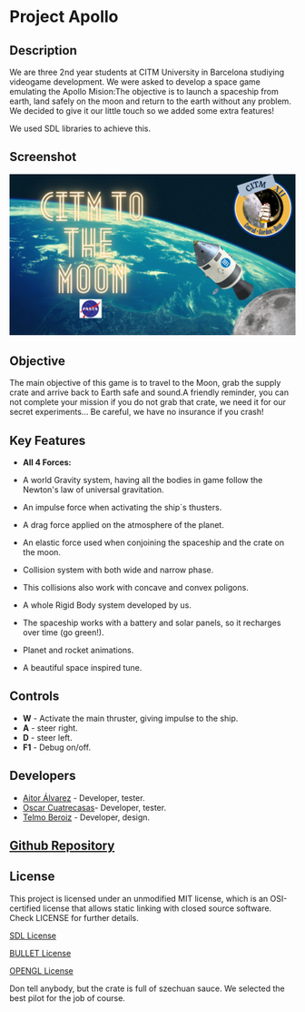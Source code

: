 # Project Apollo

## Description

We are three 2nd year students at CITM University in Barcelona studiying videogame development. We were asked to develop a space game emulating the Apollo Mision:The objective is to launch a spaceship from earth, land safely on the moon and return to the earth without any problem. We decided to give it our little touch so we added some extra features!

We used SDL libraries to achieve this.

## Screenshot
![](Screenshots/portrait.png)

## Objective

The main objective of this game is to travel to the Moon, grab the supply crate and arrive back to Earth safe and sound.A friendly reminder, you can not complete your mission if you do not grab that crate, we need it for our secret experiments... Be careful, we have no insurance if you crash!

## Key Features
 
 - **All 4 Forces:**
 - A world Gravity system, having all the bodies in game follow the Newton's law of universal gravitation.
 - An impulse force when activating the ship´s thusters.
 - A drag force applied on the atmosphere of the planet.
 - An elastic force used when conjoining the spaceship and the crate on the moon.
 
 - Collision system with both wide and narrow phase.
 - This collisions also work with concave and convex poligons.
 - A whole Rigid Body system developed by us.
 - The spaceship works with a battery and solar panels, so it recharges over time (go green!).
 - Planet and rocket animations.
 - A beautiful space inspired tune.
 
## Controls

 - **W** - Activate the main thruster, giving impulse to the ship.
 - **A** - steer right.
 - **D** - steer left.
 - **F1** - Debug on/off.


## Developers

 - [Aitor Álvarez](https://github.com/AitorAlvarez17) - Developer, tester.
 - [Oscar Cuatrecasas](https://github.com/OCA99)- Developer, tester.
 - [Telmo Beroiz](https://github.com/Telmiyo) - Developer, design.
 
## [Github Repository](https://github.com/OCA99/Physics-Apolo)



## License

This project is licensed under an unmodified MIT license, which is an OSI-certified license that allows static linking with closed source software. Check LICENSE for further details.

[SDL License](https://www.libsdl.org/license.php)

[BULLET License](https://opensource.org/licenses/Zlib)

[OPENGL License](https://www.opengl.org/about/#11)


Don tell anybody, but the crate is full of szechuan sauce. We selected the best pilot for the job of course. 
